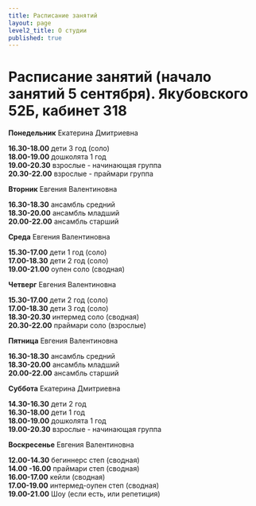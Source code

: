 ```yaml
---
title: Расписание занятий
layout: page
level2_title: О студии
published: true
---
```











# Расписание занятий (начало занятий 5 сентября). Якубовского 52Б, кабинет 318

**Понедельник** Екатерина Дмитриевна 


**16.30-18.00** дети 3 год (соло)      
**18.00-19.00** дошколята 1 год     
**19.00-20.30** взрослые - начинающая группа    
**20.30-22.00** взрослые - праймари группа    

**Вторник** Евгения Валентиновна

**16.30-18.30** ансамбль средний  
**18.30-20.00** ансамбль младший  
**20.00-22.00** ансамбль старший   

**Среда** Евгения Валентиновна

**15.30-17.00** дети 1 год (соло)  
**17.00-18.30** дети 2 год (соло)    
**19.00-21.00** оупен соло (сводная)

**Четверг** Евгения Валентиновна 

**15.30-17.00** дети 2 год (соло)    
**17.00-18.30** дети 3 год (соло)   
**18.30-20.30** интермед соло (сводная)  
**20.30-22.00** праймари соло (взрослые)  

**Пятница** Евгения Валентиновна 

**16.30-18.30** ансамбль средний  
**18.30-20.00** ансамбль младший  
**20.00-22.00** ансамбль старший   

**Суббота** Екатерина Дмитриевна

**14.30-16.30** дети 2 год   
**16.30-18.00** дети 1 год   
**18.00-19.00** дошколята 1 год     
**19.00-20.30** взрослые - начинающая группа   

**Воскресенье** Евгения Валентиновна 

**12.00-14.30** бегиннерс степ (сводная)  
**14.00 -16.00** праймари степ (сводная)  
**16.00-17.00** кейли (сводная)  
**17.00-19.00** интермед-оупен степ (сводная)  
**19.00-21.00** Шоу (если есть, или репетиция)
